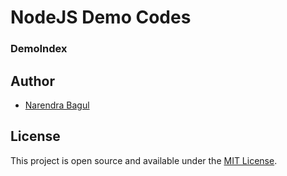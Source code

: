 # NodeJS Demo Codes


### DemoIndex

## Author

- [Narendra Bagul](https://github.com/Narendra-150)

## License

This project is open source and available under the [MIT License](LICENSE).

